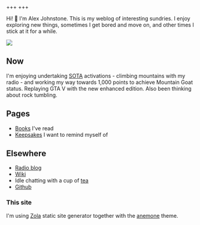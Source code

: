 +++
+++

Hi! 👋 I'm Alex Johnstone. This is my weblog of interesting sundries. I enjoy exploring new things, sometimes I get bored and move on, and other times I stick at it for a while.

![](/me.jpg)

<!-- recent-posts -->


## Now

I'm enjoying undertaking [SOTA](https://gm5alx.uk/sota.html) activations - climbing mountains with my radio - and working my way towards 1,000 points to achieve Mountain Goat status. Replaying GTA V with the new enhanced edition. Also been thinking about rock tumbling.


## Pages

* [Books](@/books.md) I've read
* [Keepsakes](@/keep.md) I want to remind myself of

## Elsewhere

* [Radio blog](https://gm5alx.uk)
* [Wiki](https://wiki.alexjj.com)
* Idle chatting with a cup of [tea](https://fondoftea.com)
* [Github](https://github.com/alexjj)

### This site

I'm using [Zola](https://www.getzola.org/) static site generator together with the [anemone](https://github.com/Speyll/anemone) theme.
